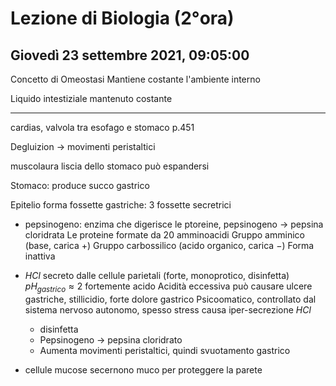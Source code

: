 # Lezione di Biologia (2°ora)
## Giovedì 23 settembre 2021, 09:05:00
Concetto di Omeostasi
Mantiene costante l'ambiente interno

Liquido intestiziale mantenuto costante

---
cardias, valvola tra esofago e stomaco
p.451

Degluizion $\to$ movimenti peristaltici

muscolaura liscia dello stomaco può espandersi

Stomaco: produce succo gastrico

Epitelio forma fossette gastriche: 3 fossette secretrici
* pepsinogeno: enzima che digerisce le ptoreine, pepsinogeno $\to$ pepsina cloridrata
Le proteine formate da 20 amminoacidi
Gruppo amminico (base, carica $+$)
Gruppo carbossilico (acido organico, carica $-$)
Forma inattiva
* $HCl$ secreto dalle cellule parietali
(forte, monoprotico, disinfetta)
$pH_{gastrico}\approx 2$
fortemente acido
Acidità eccessiva può causare ulcere gastriche, stillicidio, forte dolore gastrico
Psicoomatico, controllato dal sistema nervoso autonomo, spesso stress causa iper-secrezione
$HCl$
	* disinfetta
	*	Pepsinogeno $\to$ pepsina cloridrato
	*	Aumenta movimenti peristaltici, quindi svuotamento gastrico

* cellule mucose secernono muco per proteggere la parete
<!--stackedit_data:
eyJoaXN0b3J5IjpbMzA0NzU2MDUwXX0=
-->